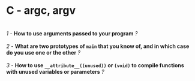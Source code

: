# C - argc, argv
<br>*1* - **How to use arguments passed to your program** *?*</br>
<br>*2* - **What are two prototypes of `main` that you know of, and in which case do you use one or the other** *?*</br>
<br>*3* - **How to use `__attribute__((unused))` or `(void)` to compile functions with unused variables or parameters** *?*</br>
